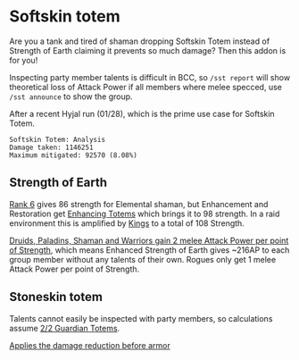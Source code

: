 # Softskin totem

Are you a tank and tired of shaman dropping Softskin Totem instead of Strength of Earth claiming it prevents so much damage? Then this addon is for you!

Inspecting party member talents is difficult in BCC, so `/sst report` will show theoretical loss of Attack Power if all members where melee specced, use `/sst announce` to show the group.

After a recent Hyjal run (01/28), which is the prime use case for Softskin Totem.

```text
Softskin Totem: Analysis
Damage taken: 1146251
Maximum mitigated: 92570 (8.08%)
```

## Strength of Earth

[Rank 6](https://tbc.wowhead.com/spell=25527/strength-of-earth) gives 86 strength for Elemental shaman, but Enhancement and Restoration get [Enhancing Totems](https://tbc.wowhead.com/spell=16295/enhancing-totems) which brings it to 98 strength. In a raid environment this is amplified by [Kings](https://tbc.wowhead.com/spell=25898/greater-blessing-of-kings) to a total of 108 Strength.

[Druids, Paladins, Shaman and Warriors gain 2 melee Attack Power per point of Strength](https://tbc.wowhead.com/guides/classic-the-burning-crusade-stats-overview), which means Enhanced Strength of Earth gives ~216AP to each group member without any talents of their own. Rogues only get 1 melee Attack Power per point of Strength.

## Stoneskin totem

Talents cannot easily be inspected with party members, so calculations assume [2/2 Guardian Totems](https://tbc.wowhead.com/spell=16293/guardian-totems).

[Applies the damage reduction before armor](https://eu.forums.blizzard.com/en/wow/t/stoneskin-totem-clarity/91647/9)
